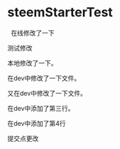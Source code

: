 # steemStarterTest
 
在线修改了一下

测试修改

本地修改了一下。

在dev中修改了一下文件。

又在dev中修改了一下文件。

在dev中添加了第三行。

在dev中添加了第4行

提交点更改
